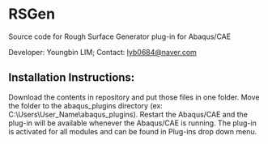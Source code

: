 # RSGen
Source code for Rough Surface Generator plug-in for Abaqus/CAE

Developer: Youngbin LIM;
Contact: lyb0684@naver.com

Installation Instructions:
--------------------------
Download the contents in repository and put those files in one folder. Move the folder to the abaqus_plugins directory 
(ex: C:\Users\User_Name\abaqus_plugins). Restart the Abaqus/CAE and the plug-in will be available whenever the Abaqus/CAE is running. 
The plug-in is activated for all modules and can be found in Plug-ins drop down menu.
